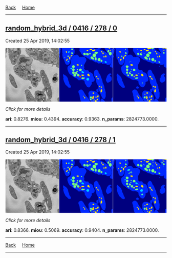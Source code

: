 
[Back](..)&nbsp;&nbsp;&nbsp;&nbsp;&nbsp;[Home](https://leapmanlab.github.io/snapshots)

---

<div class="summary"><a href="0"><h2>random_hybrid_3d / 0416 / 278 / 0</h2></a><p>Created 25 Apr 2019, 14:02:55
</p><a href="0"><img src="0/media/summary.png" align="center"></a><p>
<i>Click for more details</i>
</p></div>

**ari**: 0.8276. **miou**: 0.4394. **accuracy**: 0.9363. **n_params**: 2824773.0000. 

---

<div class="summary"><a href="1"><h2>random_hybrid_3d / 0416 / 278 / 1</h2></a><p>Created 25 Apr 2019, 14:02:55
</p><a href="1"><img src="1/media/summary.png" align="center"></a><p>
<i>Click for more details</i>
</p></div>

**ari**: 0.8366. **miou**: 0.5069. **accuracy**: 0.9404. **n_params**: 2824773.0000. 

---

[Back](..)&nbsp;&nbsp;&nbsp;&nbsp;&nbsp;[Home](https://leapmanlab.github.io/snapshots)

---